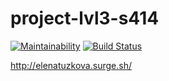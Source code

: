 # project-lvl3-s414
[![Maintainability](https://api.codeclimate.com/v1/badges/3744ff9de1c8678cb8a5/maintainability)](https://codeclimate.com/github/ElenaMikhaylova/project-lvl3-s414/maintainability)
[![Build Status](https://travis-ci.org/ElenaMikhaylova/project-lvl3-s414.svg?branch=master)](https://travis-ci.org/ElenaMikhaylova/project-lvl3-s414)

<a href="http://elenatuzkova.surge.sh/">http://elenatuzkova.surge.sh/</a>

